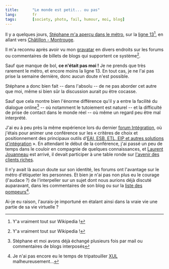 ```yaml
---
title:      "Le monde est petit... ou pas"
lang:       fr
tags:       [society, photo, fail, humour, moi, blog]
---
```


Il y a quelques jours, [Stéphane m'a aperçu dans le métro](http://www.nota-bene.org/Transports), sur la [ligne 13](http://fr.wikipedia.org/wiki/Ligne_13_du_m%C3%A9tro_de_Paris)[^1], en allant vers [Châtillon - Montrouge](http://fr.wikipedia.org/wiki/Ch%C3%A2tillon_-_Montrouge_(m%C3%A9tro_parisien)).


[^1]: Y'a vraiment tout sur Wikipedia !

Il m'a reconnu après avoir vu mon [gravatar](http://64.124.231.223/avatar.php?gravatar_id=9aa2aa68144b2781ac025a29c83bbdd4&size=42&rating=PG) en divers endroits sur les forums ou commentaires de billets de blogs qui supportent ce système[^1].

Sauf que manque de bol, **ce n'était pas moi !** Je ne prends que très rarement le métro, et encore moins la ligne 13. En tout cas, je ne l'ai pas prise la semaine dernière, donc aucun doute n'est possible.

Stéphane a donc bien fait -- dans l'absolu -- de ne pas aborder cet autre que moi, même si bien sûr la discussion aurait pu être cocasse.

Sauf que cela montre bien l'énorme différence qu'il y a entre la facilité du dialogue online[^2] -- où notamment le tutoiement est naturel -- et la difficulté de prise de contact dans le monde réel -- où même un regard peu être mal interprété.

J'ai eu à peu près la même expérience lors du dernier [forum Intégration](http://www.integration.fr/), où j'étais pour animer une conférence sur les « critères de choix et positionnement des principaux outils d'[EAI, ESB, ETL, EIP et autres solutions d'intégration](http://www.clever-age.com/actualites/agenda/forum-integration-criteres-choix-positionnement-principaux-outils-eai-esb-etl-eip-autres-solutions-integration-439.html) ». En attendant le début de la conférence, j'ai passé un peu de temps dans le couloir en compagnie de quelques connaissances, et [Laurent Jouanneau](http://ljouanneau.com/) est arrivé, il devait participer à une table ronde sur [l'avenir des clients riches](http://ljouanneau.com/blog/2005/11/25/498-lavenir-des-clients-riches).

Il n'y avait là aucun doute sur son identité, les forums ont l'avantage sur le métro d'étiqueter les personnes. Et bien je n'ai pas non plus eu le courage (l'audace ?) de l'interpeller sur un sujet dont nous aurions déjà discuté auparavant, dans les commentaires de son blog ou sur la [liste des pompeurs](http://www.pompage.net/liste/)[^3].

Ai-je eu raison, l'aurais-je importuné en étalant ainsi dans la vraie vie une partie de sa vie virtuelle ?



[^1]: Il est d'ailleurs facile d'avoir [des gravatars avec SPIP](http://www.gasteroprod.com/des-gravatars-avec-spip.html) comme vous pouvez le voir sur Gastero Prod

[^2]: Stéphane et moi avons déjà échangé plusieurs fois par mail ou commentaires de blogs interposés

[^3]: Je n'ai pas encore eu le temps de tripatouiller [XUL](http://www.clever-age.com/veille/clever-link/xul-partie-visible-du-framework-mozilla-xpfe-323.html) malheureusement...
